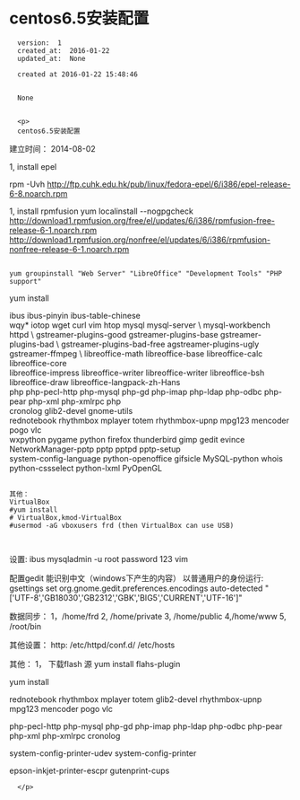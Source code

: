 
  # centos6.5安装配置

      version:  1
      created_at:  2016-01-22
      updated_at:  None

      created at 2016-01-22 15:48:46 


      None


      <p>
      centos6.5安装配置


建立时间： 2014-08-02

1, install epel

rpm -Uvh http://ftp.cuhk.edu.hk/pub/linux/fedora-epel/6/i386/epel-release-6-8.noarch.rpm


1,
install rpmfusion 
yum localinstall --nogpgcheck http://download1.rpmfusion.org/free/el/updates/6/i386/rpmfusion-free-release-6-1.noarch.rpm http://download1.rpmfusion.org/nonfree/el/updates/6/i386/rpmfusion-nonfree-release-6-1.noarch.rpm


~~~~~~~~~~~~~~~~~~~~~~~~~~~~~~~~~

yum groupinstall "Web Server" "LibreOffice" "Development Tools" "PHP support" 

~~~~~~~~~~~~~~~~~~~~~~~~~~~~~~~~~

yum install 

ibus ibus-pinyin ibus-table-chinese \
wqy* iotop wget curl vim htop mysql mysql-server \ 
mysql-workbench httpd \ 
gstreamer-plugins-good gstreamer-plugins-base gstreamer-plugins-bad \ 
gstreamer-plugins-bad-free agstreamer-plugins-ugly gstreamer-ffmpeg \ 
libreoffice-math libreoffice-base libreoffice-calc libreoffice-core \
libreoffice-impress libreoffice-writer libreoffice-writer libreoffice-bsh \
libreoffice-draw libreoffice-langpack-zh-Hans \
php php-pecl-http php-mysql php-gd php-imap php-ldap php-odbc php-pear php-xml php-xmlrpc php \
cronolog glib2-devel gnome-utils \
rednotebook rhythmbox mplayer totem rhythmbox-upnp mpg123 mencoder pogo vlc \
wxpython pygame python firefox thunderbird gimp gedit evince \
NetworkManager-pptp pptp pptpd pptp-setup \
system-config-language python-openoffice gifsicle MySQL-python whois \
python-cssselect python-lxml PyOpenGL 



~~~~~~~~~~~~~~~~~~~~~~~~~~~~~~~~~

其他： 
VirtualBox 
#yum install 
# VirtualBox,kmod-VirtualBox 
#usermod -aG vboxusers frd (then VirtualBox can use USB) 



~~~~~~~~~~~~~~~~~~~~~~~~~~~~~~~~~


设置: 
ibus 
mysqladmin -u root password 123 
vim 


配置gedit 能识别中文（windows下产生的内容） 
以普通用户的身份运行: 
gsettings set org.gnome.gedit.preferences.encodings auto-detected "['UTF-8','GB18030','GB2312','GBK','BIG5','CURRENT','UTF-16']" 















数据同步：
1，/home/frd
2, /home/private
3, /home/public
4,/home/www
5, /root/bin



其他设置：
http: /etc/httpd/conf.d/
/etc/hosts




其他：
1， 下载flash 源
yum install flahs-plugin



yum install

rednotebook rhythmbox mplayer totem glib2-devel rhythmbox-upnp mpg123 mencoder pogo vlc

php-pecl-http
php-mysql php-gd php-imap php-ldap php-odbc php-pear php-xml php-xmlrpc
cronolog

system-config-printer-udev
system-config-printer

epson-inkjet-printer-escpr
gutenprint-cups






      </p>

  